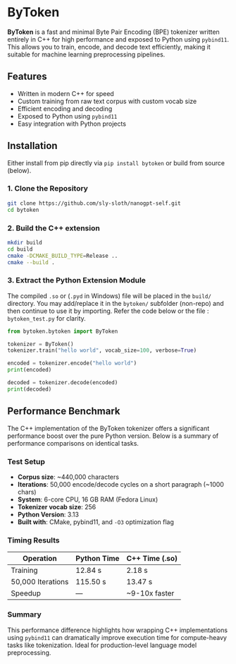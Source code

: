 # ByToken

**ByToken** is a fast and minimal Byte Pair Encoding (BPE) tokenizer written entirely in C++ for high performance and exposed to Python using `pybind11`. This allows you to train, encode, and decode text efficiently, making it suitable for machine learning preprocessing pipelines.


## Features

- Written in modern C++ for speed
- Custom training from raw text corpus with custom vocab size
- Efficient encoding and decoding
- Exposed to Python using `pybind11`
- Easy integration with Python projects


## Installation

Either install from pip directly via `pip install bytoken` or build from source (below).

### 1. Clone the Repository

```bash
git clone https://github.com/sly-sloth/nanogpt-self.git
cd bytoken
```

### 2. Build the C++ extension

```bash
mkdir build
cd build
cmake -DCMAKE_BUILD_TYPE=Release ..
cmake --build .
```

### 3. Extract the Python Extension Module
The compiled `.so` or (`.pyd` in Windows) file will be placed in the `build/` directory. You may add/replace it in the `bytoken/` subfolder (non-repo) and then continue to use it by importing. Refer the code below or the file : `bytoken_test.py` for clarity.

```python
from bytoken.bytoken import ByToken

tokenizer = ByToken()
tokenizer.train("hello world", vocab_size=100, verbose=True)

encoded = tokenizer.encode("hello world")
print(encoded)

decoded = tokenizer.decode(encoded)
print(decoded)
```

## Performance Benchmark

The C++ implementation of the ByToken tokenizer offers a significant performance boost over the pure Python version. Below is a summary of performance comparisons on identical tasks.

### Test Setup

- **Corpus size**: ~440,000 characters
- **Iterations**: 50,000 encode/decode cycles on a short paragraph (~1000 chars)
- **System**: 6-core CPU, 16 GB RAM (Fedora Linux)
- **Tokenizer vocab size**: 256
- **Python Version**: 3.13  
- **Built with**: CMake, pybind11, and `-O3` optimization flag

### Timing Results

| Operation         | Python Time | C++ Time (.so) |
|------------------|-------------|----------------|
| Training          | 12.84 s     | 2.18 s         |
| 50,000 Iterations | 115.50 s    | 13.47 s        |
| Speedup           | —           | ~9-10x faster     |

### Summary

This performance difference highlights how wrapping C++ implementations using `pybind11` can dramatically improve execution time for compute-heavy tasks like tokenization. Ideal for production-level language model preprocessing.
